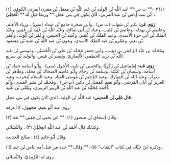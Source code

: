 ٣٦٤١ -** ت س:** عَبد اللَّه بْن الوليد بْن عَبد اللَّهِ بْن معقل بْن مقرن المزني الكوفي (١) ، ابْن بنت إياس بْن عبد المزني، كَانَ يكون فِي بني عجل،** وربما قيل لَهُ:** الْعَجَلِيّ.

**رَوَى عَن:** بكير بْن شهاب (ت س) ، وأبي صخرة جامع بْن شداد (سي) ، وزياد الأعلم، وعاصم بْن بهدله، وعاصم بْن كليب، وعباد بْن أَبي صالح، وعَبْد اللَّهِ بْن عُبَيد بْن عُمَير، وعَبْد الملك بْن أَبي حرة الأسدي، وعبد الملك بْن عُمَير، وعُبَيد بْن الحسن، وعُمَر بْن أَيُّوبَ، وعُمَر بْن بعثر، وعَمْرو بْن عَبد المَلِك الأسدي، وعون بْن عَبد اللَّهِ بْن عتبة بْن مسعود.

ومُحَمَّد بن عَبْد الرَّحْمَنِ بن ذؤيب، وأبي جعفر مُحَمَّد بْن علي بْن الْحُسَيْن، وموسى بْن عَبد اللَّه بْن يَزِيد الخطمي الأَنْصارِيّ، ونصير بْن قيس، والوليد بْن سريع.

**رَوَى عَنه:** إِسْمَاعِيل بْن زَكَرِيَّا، والحسن بْن ثابت الأحول (سي) ، وأَبُو أسامة حماد بْن أسامة، وسفيان بْن عُيَيْنَة، وسلمة بْن رجاء، وأَبُو عَاصِم الضحاك بْن مخلد، وطاهر بْن مدرار، وعبد الله بْن المبارك، وعبد الرَّحِيمِ بْن مُوسَى القناد. وعبد السلام بْنحرب، وعبد العزيز بْن أبان القرشي، وأَبُو نعيم الفضل بْن دكين (ت س) ، ومُحَمَّد بْن بشر العبدي، وأَبُو أَحْمَد مُحَمَّد بْن عَبد اللَّهِ بْن الزبير الزبيري، ويَعْلَى بْن عُبَيد.

**قال عَلِي بْن المديني:** عَبد اللَّهِ بْن الوليد، الذي كَانَ يكون فِي بني عجل.

روى عنه أَبُو نعيم، مجهول، لا أعرفه.

وَقَال إسحاق بْن منصور (١) ،** عَن يحيى بْن مَعِين:** ثقة (٢) .

وكذلك قال أَحْمَد بْن عَبد اللَّهِ العِجْلِيّ (٣) ، والنَّسَائي.

وَقَال أَبُو حَاتِم (٤) : صالح الحديث.

وذكره ابنُ حِبَّان فِي كتاب "الثقات" (٥) ،** وَقَال:** جده من قبل أمه إياس بْن عبد (٦) .

روى له التِّرْمِذِيّ، والنَّسَائي.